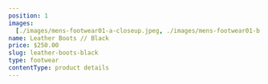 ```yaml
---
position: 1
images:
  [./images/mens-footwear01-a-closeup.jpeg, ./images/mens-footwear01-b.jpg]
name: Leather Boots // Black
price: $250.00
slug: leather-boots-black
type: footwear
contentType: product details
---
```

